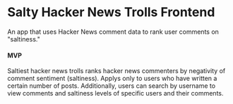 # Salty Hacker News Trolls Frontend

An app that uses Hacker News comment data to rank user comments on "saltiness."

#### MVP

Saltiest hacker news trolls ranks hacker news commenters by negativity of comment sentiment (saltiness). Applys only to users who have written a certain number of posts. 
Additionally, users can search by username to view comments and saltiness levels of specific users and their comments.
